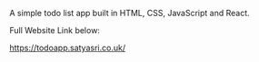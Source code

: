 A simple todo list app built in HTML, CSS, JavaScript and React.

Full Website Link below: 

https://todoapp.satyasri.co.uk/
